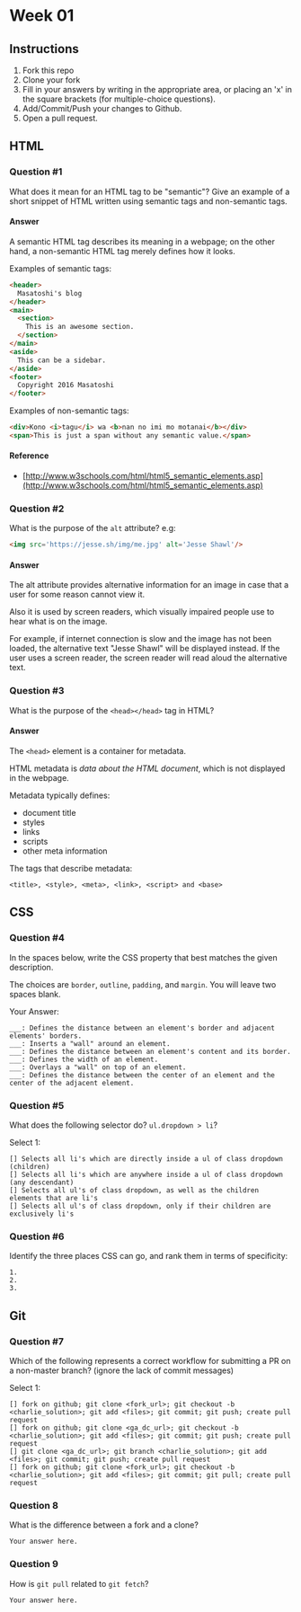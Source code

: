 # Week 01

## Instructions

1. Fork this repo
2. Clone your fork
3. Fill in your answers by writing in the appropriate area, or placing an 'x' in
the square brackets (for multiple-choice questions).
4. Add/Commit/Push your changes to Github.
5. Open a pull request.

## HTML

### Question #1

What does it mean for an HTML tag to be "semantic"? Give an example of a short snippet of HTML written using semantic tags and non-semantic tags.

#### Answer

A semantic HTML tag describes its meaning in a webpage; on the other hand, a non-semantic HTML tag merely defines how it looks.

Examples of semantic tags:

```html
<header>
  Masatoshi's blog
</header>
<main>
  <section>
    This is an awesome section.
  </section>
</main>
<aside>
  This can be a sidebar.
</aside>
<footer>
  Copyright 2016 Masatoshi
</footer>
```

Examples of non-semantic tags:

```html
<div>Kono <i>tagu</i> wa <b>nan no imi mo motanai</b></div>
<span>This is just a span without any semantic value.</span>
```

#### Reference
- [http://www.w3schools.com/html/html5_semantic_elements.asp](http://www.w3schools.com/html/html5_semantic_elements.asp)


### Question #2

What is the purpose of the `alt` attribute? e.g:

```html
<img src='https://jesse.sh/img/me.jpg' alt='Jesse Shawl'/>
```

#### Answer

The alt attribute provides alternative information for an image in case that a user for some reason cannot view it.

Also it is used by screen readers, which visually impaired people use to hear what is on the image.

For example, if internet connection is slow and the image has not been loaded, the alternative text "Jesse Shawl" will be displayed instead. If the user uses a screen reader, the screen reader will read aloud the alternative text.

### Question #3

What is the purpose of the `<head></head>` tag in HTML?

#### Answer

The `<head>` element is a container for metadata.

HTML metadata is *data about the HTML document*, which is not displayed in the webpage.

Metadata typically defines:
- document title
- styles
- links
- scripts
- other meta information

The tags that describe metadata:

```
<title>, <style>, <meta>, <link>, <script> and <base>
```

## CSS

### Question #4

In the spaces below, write the CSS property that best matches the given description.

The choices are `border`, `outline`, `padding`, and `margin`. You will leave two spaces blank.

Your Answer:

```text
___: Defines the distance between an element's border and adjacent elements' borders.
___: Inserts a "wall" around an element.
___: Defines the distance between an element's content and its border.
___: Defines the width of an element.
___: Overlays a "wall" on top of an element.
___: Defines the distance between the center of an element and the center of the adjacent element.
```

### Question #5

What does the following selector do?  `ul.dropdown > li`?

Select 1:
```
[] Selects all li's which are directly inside a ul of class dropdown (children)
[] Selects all li's which are anywhere inside a ul of class dropdown (any descendant)
[] Selects all ul's of class dropdown, as well as the children elements that are li's
[] Selects all ul's of class dropdown, only if their children are exclusively li's
```

### Question #6

Identify the three places CSS can go, and rank them in terms of specificity:

```text
1.
2.
3.
```

## Git

### Question #7

Which of the following represents a correct workflow for submitting a PR on a non-master branch?
(ignore the lack of commit messages)

Select 1:
```
[] fork on github; git clone <fork_url>; git checkout -b <charlie_solution>; git add <files>; git commit; git push; create pull request
[] fork on github; git clone <ga_dc_url>; git checkout -b <charlie_solution>; git add <files>; git commit; git push; create pull request
[] git clone <ga_dc_url>; git branch <charlie_solution>; git add <files>; git commit; git push; create pull request
[] fork on github; git clone <fork_url>; git checkout -b <charlie_solution>; git add <files>; git commit; git pull; create pull request
```

### Question 8

What is the difference between a fork and a clone?

```text
Your answer here.
```

### Question 9

How is `git pull` related to `git fetch`?

```text
Your answer here.
```
